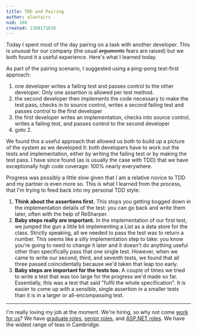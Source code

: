 ```yaml
---
title: TDD and Pairing
author: alastairs
nid: 166
created: 1308171636
---
```

Today I spent most of the day pairing on a task with another developer. This is unusual for our company (the usual <span style="text-decoration: line-through">arguments</span> fears are raised) but we both found it a useful experience.  Here's what I learned today.  

As part of the pairing scenario, I suggested using a ping-pong test-first approach: 

  1. one developer writes a failing test and passes control to the other developer. Only one assertion is allowed per test method.
  2. the second developer then implements the code necessary to make the test pass, checks in to source control, writes a second failing test and passes control to the first developer
  3. the first developer writes an implementation, checks into source control, writes a failing test, and passes control to the second developer
  4. goto 2.

We found this a useful approach that allowed us both to build up a picture of the system as we developed it: both developers have to work out the tests and implementation, either by writing the failing test or by making the test pass.  I have since found (as is usually the case with TDD) that we have exceptionally high code coverage: 100% nearly everywhere.  

Progress was possibly a little slow given that I am a relative novice to TDD and my partner is even more so.  This is what I learned from the process, that I'm trying to feed back into my personal TDD style:

  1. **Think about the assertions first.**  This stops you getting bogged down in the implementation details of the test: you can go back and write them later, often with the help of ReSharper.  
  2. **Baby steps really are important.**  In the implementation of our first test, we jumped the gun a little bit implementing a List<T> as a data store for the class.  Strictly speaking, all we needed to pass the test was to return a number.  This seems like a silly implementation step to take: you know you're going to need to change it later and it doesn't do anything useful other than specifically pass that one single test.  However, when we came to write our second, third, and seventh tests, we found that all three passed coincidentally because we'd taken that leap too early.  
  3. **Baby steps are important for the tests too.**  A couple of times we tried to write a test that was too large for the progress we'd made so far.  Essentially, this was a test that said "fulfil the whole specification".  It is easier to come up with a sensible, single assertion in a smaller tests than it is in a larger or all-encompassing test.

* * * 

I'm really loving my job at the moment.  We're hiring, so why not come [work for us](http://grantadesign.com/jobs/index.htm)? We have [graduate roles](http://grantadesign.com/jobs/graduate-softwareengineers.htm), [senior roles](http://grantadesign.com/jobs/softwarec_jan11.htm), and [ASP.NET roles](http://grantadesign.com/jobs/asp.htm).  We have the widest range of teas in Cambridge.
